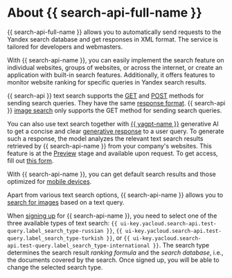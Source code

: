 # About {{ search-api-full-name }}

{{ search-api-full-name }} allows you to automatically send requests to the Yandex search database and get responses in XML format. The service is tailored for developers and webmasters.

With {{ search-api-name }}, you can easily implement the search feature on individual websites, groups of websites, or across the internet, or create an application with built-in search features. Additionally, it offers features to monitor website ranking for specific queries in Yandex search results.

{{ search-api }} text search supports the [GET](get-request.md) and [POST](post-request.md) methods for sending search queries. They have the same [response format](response.md). {{ search-api }} [image search](./pic-search.md) only supports the GET method for sending search queries.

You can also use text search together with [{{ yagpt-name }}](../../foundation-models/concepts/yandexgpt/index.md) generative AI to get a concise and clear [generative response](./generative-response.md) to a user query. To generate such a response, the model analyzes the relevant text search results retrieved by {{ search-api-name }} from your company's websites. This feature is at the [Preview](../../overview/concepts/launch-stages.md) stage and available upon request. To get access, fill out [this form](#contact-form).

With {{ search-api-name }}, you can get default search results and those optimized for [mobile devices](../operations/mobile.md).

Apart from various text search options, {{ search-api-name }} allows you to [search for images](pic-search.md) based on a text query.

When [signing up](../operations/workaround.md) for {{ search-api-name }}, you need to select one of the three available types of text search: `{{ ui-key.yacloud.search-api.test-query.label_search_type-russian }}`, `{{ ui-key.yacloud.search-api.test-query.label_search_type-turkish }}`, or `{{ ui-key.yacloud.search-api.test-query.label_search_type-international }}`. The search type determines the search result _ranking formula_ and the _search database_, i.e., the documents covered by the search. Once signed up, you will be able to change the selected search type.


